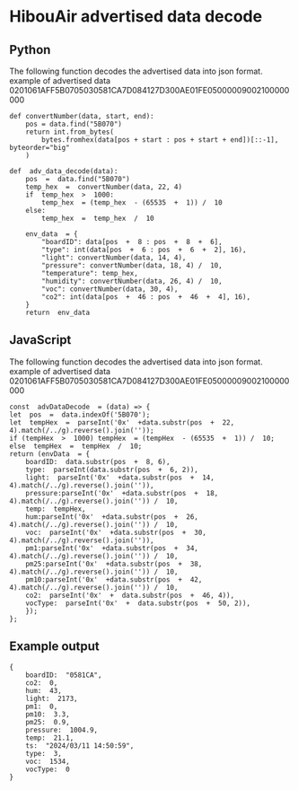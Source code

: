 ﻿# HibouAir advertised data decode

## Python

The following function decodes the advertised data into json format.
example of advertised data 0201061AFF5B0705030581CA7D084127D300AE01FE05000009002100000000

    def convertNumber(data, start, end):
    	pos = data.find("5B070")
    	return int.from_bytes(
    		bytes.fromhex(data[pos + start : pos + start + end])[::-1], byteorder="big"
    	)

    def  adv_data_decode(data):
        pos  =  data.find("5B070")
        temp_hex  =  convertNumber(data, 22, 4)
        if  temp_hex  >  1000:
    	    temp_hex  = (temp_hex  - (65535  +  1)) /  10
        else:
    	    temp_hex  =  temp_hex  /  10

        env_data  = {
    	    "boardID": data[pos  +  8 : pos  +  8  +  6],
    	    "type": int(data[pos  +  6 : pos  +  6  +  2], 16),
    	    "light": convertNumber(data, 14, 4),
    	    "pressure": convertNumber(data, 18, 4) /  10,
    	    "temperature": temp_hex,
    	    "humidity": convertNumber(data, 26, 4) /  10,
    	    "voc": convertNumber(data, 30, 4),
    	    "co2": int(data[pos  +  46 : pos  +  46  +  4], 16),
        }
        return  env_data

## JavaScript

The following function decodes the advertised data into json format.
example of advertised data 0201061AFF5B0705030581CA7D084127D300AE01FE05000009002100000000

    const  advDataDecode  = (data) => {
    let  pos  =  data.indexOf('5B070');
    let  tempHex  =  parseInt('0x'  +data.substr(pos  +  22, 4).match(/../g).reverse().join(''));
    if (tempHex  >  1000) tempHex  = (tempHex  - (65535  +  1)) /  10;
    else  tempHex  =  tempHex  /  10;
    return (envData  = {
        boardID:  data.substr(pos  +  8, 6),
        type:  parseInt(data.substr(pos  +  6, 2)),
        light:  parseInt('0x'  +data.substr(pos  +  14, 4).match(/../g).reverse().join('')),
        pressure:parseInt('0x'  +data.substr(pos  +  18, 4).match(/../g).reverse().join('')) /  10,
        temp:  tempHex,
        hum:parseInt('0x'  +data.substr(pos  +  26, 4).match(/../g).reverse().join('')) /  10,
        voc:  parseInt('0x'  +data.substr(pos  +  30, 4).match(/../g).reverse().join('')),
        pm1:parseInt('0x'  +data.substr(pos  +  34, 4).match(/../g).reverse().join('')) /  10,
        pm25:parseInt('0x'  +data.substr(pos  +  38, 4).match(/../g).reverse().join('')) /  10,
        pm10:parseInt('0x'  +data.substr(pos  +  42, 4).match(/../g).reverse().join('')) /  10,
        co2:  parseInt('0x'  +  data.substr(pos  +  46, 4)),
        vocType:  parseInt('0x'  +  data.substr(pos  +  50, 2)),
        });
    };

## Example output

    {
        boardID:  "0581CA",
        co2:  0,
        hum:  43,
        light:  2173,
        pm1:  0,
        pm10:  3.3,
        pm25:  0.9,
        pressure:  1004.9,
        temp:  21.1,
        ts:  "2024/03/11 14:50:59",
        type:  3,
        voc:  1534,
        vocType:  0
    }

